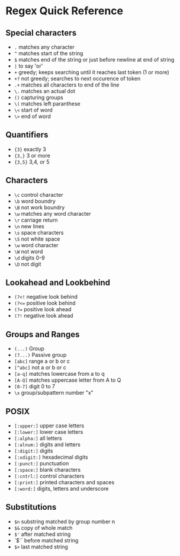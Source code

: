 Regex Quick Reference
=====================

Special characters
------------------

- `.` matches any character 
- `^` matches start of the string
- `$` matches end of the string or just before newline at end of string
- `|` to say 'or'
- `+` greedy; keeps searching until it reaches last token (1 or more)
- `+?` not greedy; searches to next occurence of token
- `.+` matches all characters to end of the line
- `\.` matches an actual dot
- `()` capturing groups
- `\(` matches left paranthese 
- `\<` start of word
- `\>` end of word

Quantifiers
-----------
- `{3}` exactly 3
- `{3,}` 3 or more
- `{3,5}` 3,4, or 5

Characters
----------

- `\c` control character
- `\b` word boundry
- `\B` not work boundry
- `\w` matches any word character
- `\r` carriage return
- `\n` new lines
- `\s` space characters
- `\S` not white space
- `\w` word character
- `\W` not word
- `\d` digits 0-9
- `\D` not digit

Lookahead and Lookbehind
------------------------

- `(?<!` negative look behind
- `(?<=` positive look behind
- `(?=`  positive look ahead
- `(?!`  negative look ahead

Groups and Ranges
-----------------
- `(...)` Group
- `(?...)` Passive group
- `[abc]` range a or b or c
- `[^abc]` not a or b or c
- `[a-q]` matches lowercase from a to q
- `[A-Q]` matches uppercase letter from A to Q
- `[0-7]` digit 0 to 7
- `\x` group/subpattern number "x"

POSIX
-----

- `[:upper:]` upper case letters
- `[:lower:]` lower case letters
- `[:alpha:]` all letters
- `[:alnum:]` digits and letters
- `[:digit:]` digits
- `[:xdigit:]` hexade­cimal digits
- `[:punct:]` punctuation
- `[:space:]` blank characters
- `[:cntrl:]` control characters
- `[:print:]` printed characters and spaces
- `[:word:]` digits, letters and underscore

Substitutions
-------------

- `$n` substring matched by group number n
- `$&` copy of whole match
- `$'` after matched string
- `$`` before matched string
- `$+` last matched string
